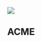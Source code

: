 <secction>
<img src="https://ACME/logo/8D3C961C-A464-4076-8F99-F14F56469212.png" align="middle">  
<h2>ACME</font></h2>
<section/>

